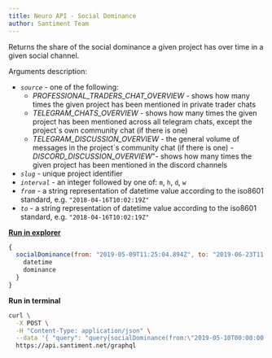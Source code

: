 ```yaml
---
title: Neuro API - Social Dominance
author: Santiment Team
---
```


Returns the share of the social dominance a given project has over time
in a given social channel.

Arguments description:

-   *`source`* - one of the following:
    - *PROFESSIONAL\_TRADERS\_CHAT\_OVERVIEW* - shows how many times the
    given project has been mentioned in private trader chats
    - *TELEGRAM\_CHATS\_OVERVIEW* - shows how many times the given project
    has been mentioned across all telegram chats, except the project`s
    own community chat (if there is one)
    - *TELEGRAM\_DISCUSSION\_OVERVIEW* - the general volume of messages in
    the project`s community chat (if there is one)
    -*DISCORD\_DISCUSSION\_OVERVIEW*"- shows how many times the given
    project has been mentioned in the discord channels
-   *`slug`* - unique project identifier
-   *`interval`* - an integer followed by one of: `m`, `h`, `d`, `w`
-   *`from`* - a string representation of datetime value according to the
    iso8601 standard, e.g. `"2018-04-16T10:02:19Z"`
-   *`to`* - a string representation of datetime value according to the
    iso8601 standard, e.g. `"2018-04-16T10:02:19Z"`

[**Run in
explorer**](https://api.santiment.net/graphiql?variables=%7B%7D&query=%7B%0A%20%20socialDominance(from%3A%20%222019-05-09T11%3A25%3A04.894Z%22%2C%20to%3A%20%222019-06-23T11%3A25%3A04.894Z%22%2C%20slug%3A%20%22ethereum%22%2C%20interval%3A%20%221d%22%2C%20source%3A%20ALL)%20%7B%0A%20%20%20%20datetime%0A%20%20%20%20dominance%0A%20%20%7D%0A%7D%0A)

```js
{
  socialDominance(from: "2019-05-09T11:25:04.894Z", to: "2019-06-23T11:25:04.894Z", slug: "ethereum", interval: "1d", source: ALL) {
    datetime
    dominance
  }
}
```

**Run in terminal**

```sh
curl \
  -X POST \
  -H "Content-Type: application/json" \
  --data '{ "query": "query{socialDominance(from:\"2019-05-10T00:00:00.000Z\",slug:\"ethereum\",interval:\"1d\",source:ALL,to:\"2019-06-23T00:00:00.000Z\"){datetime, dominance}}" }' \
  https://api.santiment.net/graphql
```
